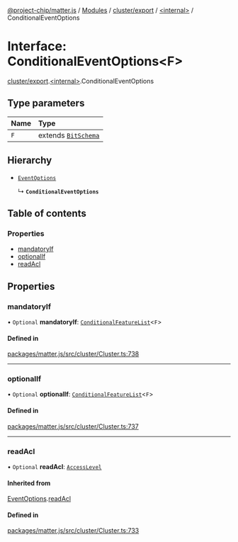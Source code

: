 [@project-chip/matter.js](../README.md) / [Modules](../modules.md) / [cluster/export](../modules/cluster_export.md) / [\<internal\>](../modules/cluster_export._internal_.md) / ConditionalEventOptions

# Interface: ConditionalEventOptions\<F\>

[cluster/export](../modules/cluster_export.md).[\<internal\>](../modules/cluster_export._internal_.md).ConditionalEventOptions

## Type parameters

| Name | Type |
| :------ | :------ |
| `F` | extends [`BitSchema`](../modules/schema_export.md#bitschema) |

## Hierarchy

- [`EventOptions`](cluster_export._internal_.EventOptions.md)

  ↳ **`ConditionalEventOptions`**

## Table of contents

### Properties

- [mandatoryIf](cluster_export._internal_.ConditionalEventOptions.md#mandatoryif)
- [optionalIf](cluster_export._internal_.ConditionalEventOptions.md#optionalif)
- [readAcl](cluster_export._internal_.ConditionalEventOptions.md#readacl)

## Properties

### mandatoryIf

• `Optional` **mandatoryIf**: [`ConditionalFeatureList`](../modules/cluster_export.md#conditionalfeaturelist)\<`F`\>

#### Defined in

[packages/matter.js/src/cluster/Cluster.ts:738](https://github.com/project-chip/matter.js/blob/5f71eedebdb9fa54338bde320c311bb359b7455d/packages/matter.js/src/cluster/Cluster.ts#L738)

___

### optionalIf

• `Optional` **optionalIf**: [`ConditionalFeatureList`](../modules/cluster_export.md#conditionalfeaturelist)\<`F`\>

#### Defined in

[packages/matter.js/src/cluster/Cluster.ts:737](https://github.com/project-chip/matter.js/blob/5f71eedebdb9fa54338bde320c311bb359b7455d/packages/matter.js/src/cluster/Cluster.ts#L737)

___

### readAcl

• `Optional` **readAcl**: [`AccessLevel`](../enums/cluster_export.AccessLevel.md)

#### Inherited from

[EventOptions](cluster_export._internal_.EventOptions.md).[readAcl](cluster_export._internal_.EventOptions.md#readacl)

#### Defined in

[packages/matter.js/src/cluster/Cluster.ts:733](https://github.com/project-chip/matter.js/blob/5f71eedebdb9fa54338bde320c311bb359b7455d/packages/matter.js/src/cluster/Cluster.ts#L733)
